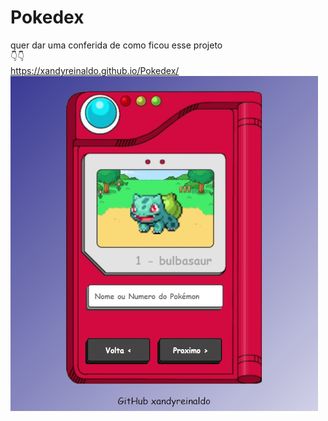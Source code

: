 # Pokedex
quer dar uma conferida de como ficou esse projeto 
<br>
👇👇
<br>
https://xandyreinaldo.github.io/Pokedex/
<br>
![pokedex](https://github.com/xandyreinaldo/Pokedex/blob/main/image/pokedex-image.png)
